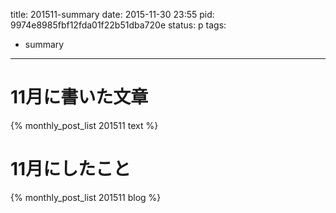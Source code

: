 title: 201511-summary
date: 2015-11-30 23:55
pid: 9974e8985fbf12fda01f22b51dba720e
status: p
tags:
- summary
---

# 11月に書いた文章
{% monthly_post_list 201511 text %}

# 11月にしたこと
{% monthly_post_list 201511 blog %}